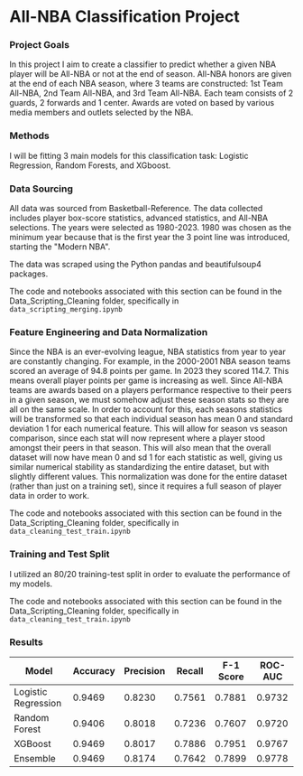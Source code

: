 # All-NBA Classification Project

### Project Goals

In this project I aim to create a classifier to predict whether a given NBA player will be All-NBA or not at the end of season. All-NBA honors are given at the end of each NBA season, where 3 teams are constructed: 1st Team All-NBA, 2nd Team All-NBA, and 3rd Team All-NBA. Each team consists of 2 guards, 2 forwards and 1 center. Awards are voted on based by various media members and outlets selected by the NBA.

### Methods

I will be fitting 3 main models for this classification task: Logistic Regression, Random Forests, and XGboost. 

### Data Sourcing

All data was sourced from Basketball-Reference. The data collected includes player box-score statistics, advanced statistics, and All-NBA selections. The years were selected as 1980-2023. 1980 was chosen as the minimum year because that is the first year the 3 point line was introduced, starting the "Modern NBA".

The data was scraped using the Python pandas and beautifulsoup4 packages.

The code and notebooks associated with this section can be found in the Data_Scripting_Cleaning folder, specifically in `data_scripting_merging.ipynb` 

### Feature Engineering and Data Normalization

Since the NBA is an ever-evolving league, NBA statistics from year to year are constantly changing. For example, in the 2000-2001 NBA season teams scored an average of 94.8 points per game. In 2023 they scored 114.7. This means overall player points per game is increasing as well. Since All-NBA teams are awards based on a players performance respective to their peers in a given season, we must somehow adjust these season stats so they are all on the same scale. In order to account for this, each seasons statistics will be transformed so that each individual season has mean 0 and standard deviation 1 for each numerical feature. This will allow for season vs season comparison, since each stat will now represent where a player stood amongst their peers in that season. This will also mean that the overall dataset will now have mean 0 and sd 1 for each statistic as well, giving us similar numerical stability as standardizing the entire dataset, but with slightly different values. This normalization was done for the entire dataset (rather than just on a training set), since it requires a full season of player data in order to work. 

The code and notebooks associated with this section can be found in the Data_Scripting_Cleaning folder, specifically in `data_cleaning_test_train.ipynb` 

### Training and Test Split

I utilized an 80/20 training-test split in order to evaluate the performance of my models.

The code and notebooks associated with this section can be found in the Data_Scripting_Cleaning folder, specifically in `data_cleaning_test_train.ipynb` 

### Results

| Model               | Accuracy            | Precision           | Recall              | F-1 Score           | ROC-AUC             |
|---------------------|---------------------|---------------------|---------------------|---------------------|---------------------|
| Logistic Regression | 0.9469              | 0.8230              | 0.7561              | 0.7881              | 0.9732              |
| Random Forest       | 0.9406              | 0.8018              | 0.7236              | 0.7607              | 0.9720              |
| XGBoost             | 0.9469              | 0.8017              | 0.7886              | 0.7951              | 0.9767              |
| Ensemble            | 0.9469              | 0.8174              | 0.7642              | 0.7899              | 0.9778              |






